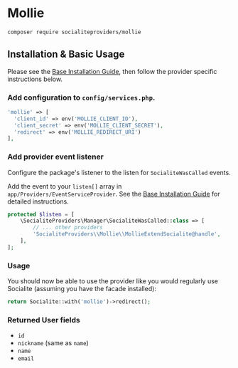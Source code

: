 # Mollie

```bash
composer require socialiteproviders/mollie
```

## Installation & Basic Usage

Please see the [Base Installation Guide](https://socialiteproviders.com/usage/), then follow the provider specific instructions below.

### Add configuration to `config/services.php`.

```php
'mollie' => [    
  'client_id' => env('MOLLIE_CLIENT_ID'),  
  'client_secret' => env('MOLLIE_CLIENT_SECRET'),  
  'redirect' => env('MOLLIE_REDIRECT_URI') 
],
```

### Add provider event listener

Configure the package's listener to the listen for `SocialiteWasCalled` events. 

Add the event to your `listen[]` array  in `app/Providers/EventServiceProvider`. See the [Base Installation Guide](https://socialiteproviders.com/usage/) for detailed instructions.

```php
protected $listen = [
    \SocialiteProviders\Manager\SocialiteWasCalled::class => [
        // ... other providers
        'SocialiteProviders\\Mollie\\MollieExtendSocialite@handle',
    ],
];
```

### Usage

You should now be able to use the provider like you would regularly use Socialite (assuming you have the facade installed):

```php
return Socialite::with('mollie')->redirect();
```

### Returned User fields

- ``id``
- ``nickname`` (same as ``name``)
- ``name``
- ``email``
